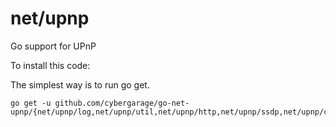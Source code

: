 # net/upnp

Go support for UPnP

To install this code:

The simplest way is to run go get.

```
go get -u github.com/cybergarage/go-net-upnp/{net/upnp/log,net/upnp/util,net/upnp/http,net/upnp/ssdp,net/upnp/control,net/upnp}
```
